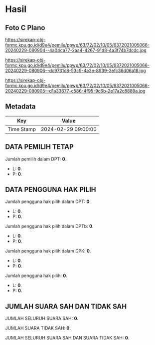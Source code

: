 # Hasil

## Foto C Plano

https://sirekap-obj-formc.kpu.go.id/d9e4/pemilu/ppwp/63/72/02/10/05/6372021005066-20240229-080904--4a04ca77-2aa4-4267-91d8-4a3f74b7dcdc.jpg

https://sirekap-obj-formc.kpu.go.id/d9e4/pemilu/ppwp/63/72/02/10/05/6372021005066-20240229-080906--dc9731c8-53c9-4a3e-8939-3efc36d06a18.jpg

https://sirekap-obj-formc.kpu.go.id/d9e4/pemilu/ppwp/63/72/02/10/05/6372021005066-20240229-080905--d1a33677-c586-4f95-9c6b-2e17a2c8889a.jpg


## Metadata

| Key        | Value               |
| ---------- | ------------------- |
| Time Stamp | 2024-02-29 09:00:00 |


## DATA PEMILIH TETAP

Jumlah pemilih dalam DPT: **0**.
 * L: **0**.
 * P: **0**.

## DATA PENGGUNA HAK PILIH

Jumlah pengguna hak pilih dalam DPT: **0**.
 * L: **0**.
 * P: **0**.

Jumlah pengguna hak pilih dalam DPTb: **0**.
 * L: **0**.
 * P: **0**.

Jumlah pengguna hak pilih dalam DPK: **0**.
 * L: **0**.
 * P: **0**.

Jumlah pengguna hak pilih: **0**.
 * L: **0**.
 * P: **0**.

## JUMLAH SUARA SAH DAN TIDAK SAH

JUMLAH SELURUH SUARA SAH: **0**.

JUMLAH SUARA TIDAK SAH: **0**.

JUMLAH SELURUH SUARA SAH DAN SUARA TIDAK SAH: **0**.


